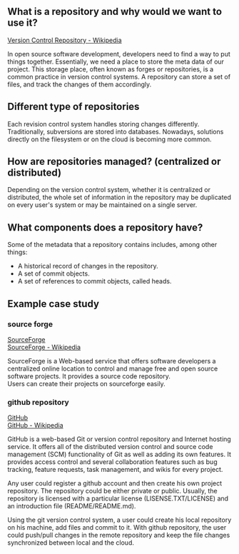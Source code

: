 ## What is a repository and why would we want to use it?

[Version Control Repository - Wikipedia](https://en.wikipedia.org/wiki/Repository_version_control)

In open source software development, developers need to find a way to put things together. Essentially, we need a place to store the meta data of our project. This storage place, often known as forges or repositories, is a common practice in version control systems. A repository can store a set of files, and track the changes of them accordingly.

## Different type of repositories

Each revision control system handles storing changes differently. Traditionally, subversions are stored into databases. Nowadays, solutions directly on the filesystem or on the cloud is becoming more common.

## How are repositories managed? \(centralized or distributed\)

Depending on the version control system, whether it is centralized or distributed, the whole set of information in the repository may be duplicated on every user's system or may be maintained on a single server.

## What components does a repository have?

Some of the metadata that a repository contains includes, among other things:

* A historical record of changes in the repository.
* A set of commit objects.
* A set of references to commit objects, called heads.

## Example case study

### source forge

[SourceForge](https://sourceforge.net/)  
[SourceForge - Wikipedia](https://en.wikipedia.org/wiki/SourceForge)

SourceForge is a Web-based service that offers software developers a centralized online location to control and manage free and open source software projects. It provides a source code repository.  
Users can create their projects on sourceforge easily.

### github repository

[GitHub](https://github.com/)  
[GitHub - Wikipedia](https://en.wikipedia.org/wiki/GitHub)

GitHub is a web-based Git or version control repository and Internet hosting service. It offers all of the distributed version control and source code management \(SCM\) functionality of Git as well as adding its own features.  It provides access control and several collaboration features such as bug tracking, feature requests, task management, and wikis for every project.

Any user could register a github account and then create his own project repository. The repository could be either private or public. Usually, the repository is licensed with a particular license \(LISENSE.TXT/LICENSE\) and an introduction file \(README/README.md\).

Using the git version control system, a user could create his local repository on his machine, add files and commit to it. With github repository, the user could push/pull changes in the remote repository and keep the file changes synchronized between local and the cloud.

